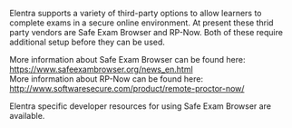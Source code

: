 Elentra supports a variety of third-party options to allow learners to complete exams in a secure online environment.  At present these thrid party vendors are Safe Exam Browser and RP-Now.  Both of these require additional setup before they can be used.

More information about Safe Exam Browser can be found here: https://www.safeexambrowser.org/news_en.html  
More information about RP-Now can be found here: http://www.softwaresecure.com/product/remote-proctor-now/

Elentra specific developer resources for using Safe Exam Browser are available.
